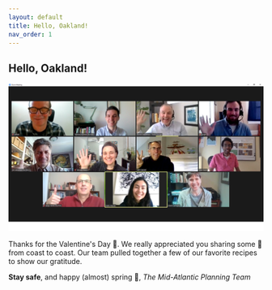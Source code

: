 ```yaml
---
layout: default
title: Hello, Oakland!
nav_order: 1
---
```

## Hello, Oakland!

![Image](Mid-Atlantic%20Planning%20Team.png)

Thanks for the Valentine's Day 💌. We really appreciated you sharing some 💓 from coast to coast. Our team pulled together a few of our favorite recipes to show our gratitude.

**Stay safe**, and happy \(almost) spring 🌱,
*The Mid-Atlantic Planning Team*
